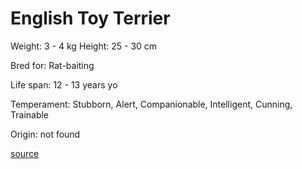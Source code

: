 # English Toy Terrier

Weight: 3 - 4 kg
Height: 25 - 30 cm

Bred for: Rat-baiting

Life span: 12 - 13 years yo

Temperament: Stubborn, Alert, Companionable, Intelligent, Cunning, Trainable

Origin: not found

[source](https://api.thedogapi.com/v1/breeds/105)
